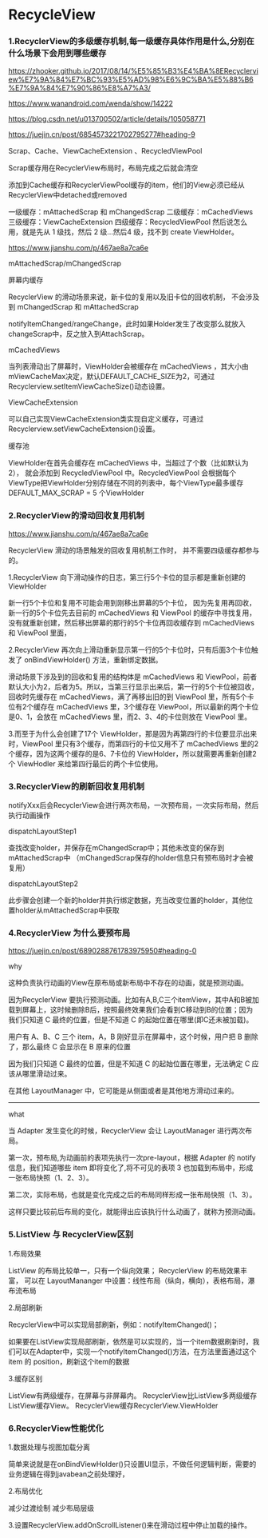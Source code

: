 
# RecycleView

###  1.RecyclerView的多级缓存机制,每一级缓存具体作用是什么,分别在什么场景下会用到哪些缓存

https://zhooker.github.io/2017/08/14/%E5%85%B3%E4%BA%8ERecyclerview%E7%9A%84%E7%BC%93%E5%AD%98%E6%9C%BA%E5%88%B6%E7%9A%84%E7%90%86%E8%A7%A3/

https://www.wanandroid.com/wenda/show/14222

https://blog.csdn.net/u013700502/article/details/105058771

https://juejin.cn/post/6854573221702795277#heading-9


Scrap、Cache、ViewCacheExtension 、RecycledViewPool

Scrap缓存用在RecyclerView布局时，布局完成之后就会清空

添加到Cache缓存和RecyclerViewPool缓存的item，他们的View必须已经从RecyclerView中detached或removed

一级缓存：mAttachedScrap 和 mChangedScrap
二级缓存：mCachedViews
三级缓存：ViewCacheExtension
四级缓存：RecycledViewPool
然后说怎么用，就是先从 1 级找，然后 2 级...然后4 级，找不到 create ViewHolder。


https://www.jianshu.com/p/467ae8a7ca6e

mAttachedScrap/mChangedScrap

屏幕内缓存

 RecyclerView 的滑动场景来说，新卡位的复用以及旧卡位的回收机制， 不会涉及到 mChangedScrap 和 mAttachedScrap

 notifyItemChanged/rangeChange，此时如果Holder发生了改变那么就放入changeScrap中，反之放入到AttachScrap。

mCachedViews

当列表滑动出了屏幕时，ViewHolder会被缓存在 mCachedViews ，其大小由mViewCacheMax决定，默认DEFAULT_CACHE_SIZE为2，可通过Recyclerview.setItemViewCacheSize()动态设置。


ViewCacheExtension

可以自己实现ViewCacheExtension类实现自定义缓存，可通过Recyclerview.setViewCacheExtension()设置。

缓存池

ViewHolder在首先会缓存在 mCachedViews 中，当超过了个数（比如默认为2）， 就会添加到 RecycledViewPool 中。RecycledViewPool 会根据每个ViewType把ViewHolder分别存储在不同的列表中，每个ViewType最多缓存DEFAULT_MAX_SCRAP = 5 个ViewHolder


###  2.RecyclerView的滑动回收复用机制

https://www.jianshu.com/p/467ae8a7ca6e


 RecyclerView 滑动的场景触发的回收复用机制工作时， 并不需要四级缓存都参与的。

 1.RecyclerView 向下滑动操作的日志，第三行5个卡位的显示都是重新创建的 ViewHolder

 新一行5个卡位和复用不可能会用到刚移出屏幕的5个卡位， 因为先复用再回收，新一行的5个卡位先去目前的 mCachedViews 和 ViewPool 的缓存中寻找复用，没有就重新创建，然后移出屏幕的那行的5个卡位再回收缓存到 mCachedViews 和 ViewPool 里面，


  2.RecyclerView 再次向上滑动重新显示第一行的5个卡位时，只有后面3个卡位触发了 onBindViewHolder() 方法，重新绑定数据。

  滑动场景下涉及到的回收和复用的结构体是 mCachedViews 和 ViewPool，前者默认大小为2，后者为5。所以，当第三行显示出来后，第一行的5个卡位被回收，回收时先缓存在 mCachedViews，满了再移出旧的到 ViewPool 里，所有5个卡位有2个缓存在 mCachedViews 里，3个缓存在 ViewPool，所以最新的两个卡位是0、1，会放在 mCachedViews 里，而2、3、4的卡位则放在 ViewPool 里。



3.而至于为什么会创建了17个 ViewHolder，那是因为再第四行的卡位要显示出来时，ViewPool 里只有3个缓存，而第四行的卡位又用不了 mCachedViews 里的2个缓存，因为这两个缓存的是6、7卡位的 ViewHolder，所以就需要再重新创建2个 ViewHodler 来给第四行最后的两个卡位使用。



###  3.RecyclerView的刷新回收复用机制



notifyXxx后会RecyclerView会进行两次布局，一次预布局，一次实际布局，然后执行动画操作


dispatchLayoutStep1

 查找改变holder，并保存在mChangedScrap中；其他未改变的保存到mAttachedScrap中  （mChangedScrap保存的holder信息只有预布局时才会被复用）

 dispatchLayoutStep2

此步骤会创建一个新的holder并执行绑定数据，充当改变位置的holder，其他位置holder从mAttachedScrap中获取






###  4.RecyclerView 为什么要预布局

https://juejin.cn/post/6890288761783975950#heading-0

why

这种负责执行动画的View在原布局或新布局中不存在的动画，就是预测动画。

 因为RecyclerView 要执行预测动画。比如有A,B,C三个itemView，其中A和B被加载到屏幕上，这时候删除B后，按照最终效果我们会看到C移动到B的位置；因为我们只知道 C 最终的位置，但是不知道 C 的起始位置在哪里(即C还未被加载)。


用户有 A、B、C 三个 item，A，B 刚好显示在屏幕中，这个时候，用户把 B 删除了，那么最终 C 会显示在 B 原来的位置

因为我们只知道 C 最终的位置，但是不知道 C 的起始位置在哪里，无法确定 C 应该从哪里滑动过来。

在其他 LayoutManager 中，它可能是从侧面或者是其他地方滑动过来的。

----------------------------------------------------------------

what

当 Adapter 发生变化的时候，RecyclerView 会让 LayoutManager 进行两次布局。



第一次，预布局,为动画前的表项先执行一次pre-layout，根据 Adapter 的 notify 信息，我们知道哪些 item 即将变化了,将不可见的表项 3 也加载到布局中，形成一张布局快照（1、2、3）。

第二次，实际布局，也就是变化完成之后的布局同样形成一张布局快照（1、3）。


这样只要比较前后布局的变化，就能得出应该执行什么动画了，就称为预测动画。




###  5.ListView 与 RecyclerView区别

1.布局效果

ListView 的布局比较单一，只有一个纵向效果；
RecyclerView 的布局效果丰富， 可以在 LayoutMananger 中设置：线性布局（纵向，横向），表格布局，瀑布流布局


2.局部刷新

RecyclerView中可以实现局部刷新，例如：notifyItemChanged()；

如果要在ListView实现局部刷新，依然是可以实现的，当一个item数据刷新时，我们可以在Adapter中，实现一个notifyItemChanged()方法，在方法里面通过这个 item 的 position，刷新这个item的数据


3.缓存区别

ListView有两级缓存，在屏幕与非屏幕内。
RecyclerView比ListView多两级缓存
ListView缓存View。
RecyclerView缓存RecyclerView.ViewHolder


###  6.RecyclerView性能优化


1.数据处理与视图加载分离

简单来说就是在onBindViewHolder()只设置UI显示，不做任何逻辑判断，需要的业务逻辑在得到javabean之前处理好，

2.布局优化

减少过渡绘制  减少布局层级


3.设置RecyclerView.addOnScrollListener()来在滑动过程中停止加载的操作。





